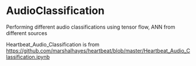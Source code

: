 # AudioClassification
Performing different audio classifications using tensor flow, ANN from different sources 

Heartbeat_Audio_Classification is from 
https://github.com/marshalhayes/heartbeat/blob/master/Heartbeat_Audio_Classification.ipynb

